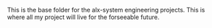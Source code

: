 This is the base folder for the alx-system engineering projects. This is where all my project will live for the forseeable future.
